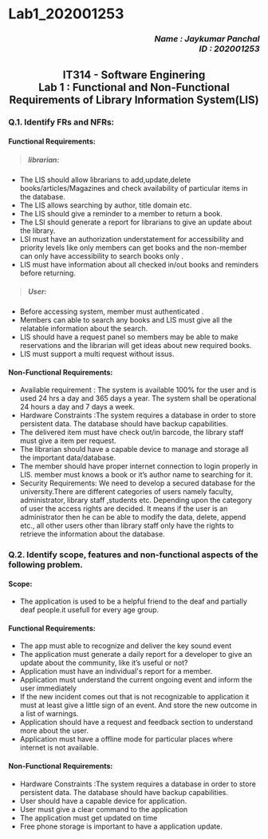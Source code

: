 # Lab1_202001253

<h3 align="right"><i>
Name : Jaykumar Panchal<br>
ID : 202001253
</i></h3>

<h2 align="center">
IT314 - Software Enginering<br>
Lab 1 : Functional and Non-Functional Requirements of Library Information System(LIS)
</h2>  


### Q.1. Identify FRs and NFRs:

#### Functional Requirements:

>##### librarian:

>>
* The LIS should allow librarians to add,update,delete books/articles/Magazines and check availability of particular items in the database.<br>
* The LIS allows searching by author, title domain etc.<br>
* The LIS should give a reminder to a member to return a book. <br>
* The LSI should generate a report for librarians to give an update about the library.<br>
* LSI must have an authorization understatement for accessibility and priority levels like only members can get books and the non-member can only have accessibility to search books only .<br>
* LIS must have information about all checked  in/out books and reminders before returning.<br>

>##### User:
>>
* Before accessing system, member must authenticated .<br>
* Members can able to search any books and LIS must give all the relatable information about the search.<br>
* LIS should have a request panel so members may be able to make reservations and the librarian will get ideas about new required books.<br>
* LIS must support a multi request without issus.<br>


#### Non-Functional Requirements:

>> 
* Available requirement : The system is available 100% for the user and is used 24 hrs a day and 365 days a year. The system shall be operational 24 hours a day and 7 days a week.<br>
* Hardware Constraints :The system requires a database in order to store persistent data. The database should have backup capabilities.<br>
* The delivered item must have check out/in barcode, the library staff must give a item per request.<br>
* The librarian should have a capable device to manage and storage all the important data/database.<br>
* The member should have proper internet connection to login properly in LIS. member must knows a book or it’s author name to searching for it.<br>
* Security Requirements: We need to develop a secured database for the university.There are different categories of users namely faculty, administrator, library staff ,students etc. Depending upon the category of user the access rights are decided. It means if the user is an administrator then he can be able to modify the data, delete, append etc., all other users other than library staff only have the rights to retrieve the information about the database.<br>

### Q.2. Identify scope, features and non-functional aspects of the following problem.


#### Scope:
* The application is used to be a helpful friend to the deaf and partially deaf people.it usefull for every age group.

#### Functional Requirements:
* The app must able to recognize and deliver the key sound event 
* The application must generate a daily report for a developer to give an update about the community, like it’s useful or not?
* Application must have an individual's report for a member.
* Application must understand the current ongoing event and inform the user immediately 
* If the new incident comes out that is not recognizable to application it must at least give a little sign of an event. And store the new outcome in a list of warnings.
* Application should have a request and feedback section to understand more about  the user.
* Application must have a offline mode for particular places where internet is not available.


#### Non-Functional Requirements:

* Hardware Constraints :The system requires a database in order to store persistent data. The database should have backup capabilities.
* User should have a capable device for application.
* User must give a clear command to the application 
* The application must get updated on time<br>
* Free phone storage is important to have a application update.




